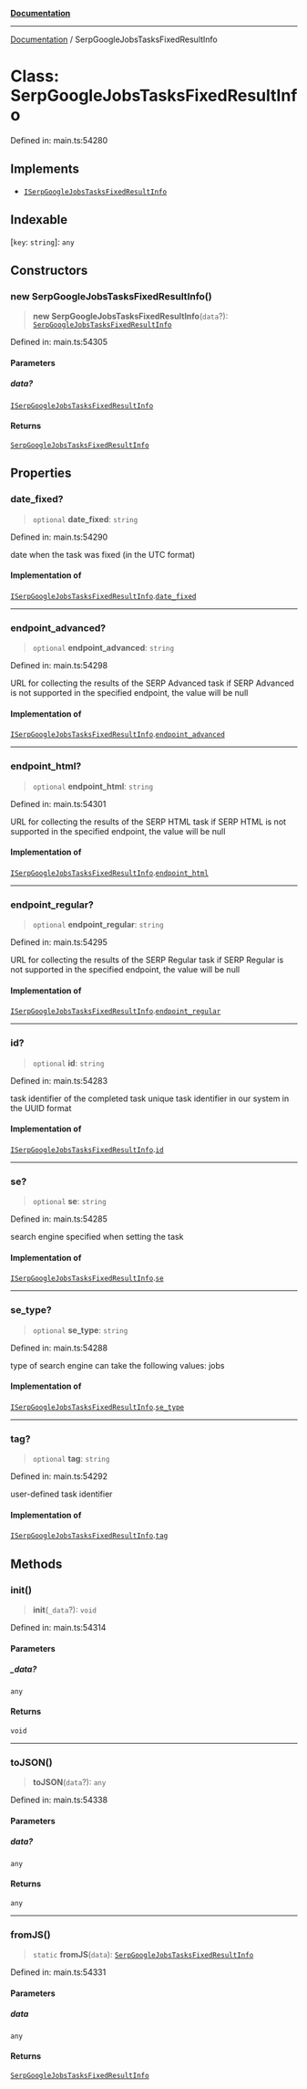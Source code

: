 [**Documentation**](../README.md)

***

[Documentation](../README.md) / SerpGoogleJobsTasksFixedResultInfo

# Class: SerpGoogleJobsTasksFixedResultInfo

Defined in: main.ts:54280

## Implements

- [`ISerpGoogleJobsTasksFixedResultInfo`](../interfaces/ISerpGoogleJobsTasksFixedResultInfo.md)

## Indexable

\[`key`: `string`\]: `any`

## Constructors

### new SerpGoogleJobsTasksFixedResultInfo()

> **new SerpGoogleJobsTasksFixedResultInfo**(`data`?): [`SerpGoogleJobsTasksFixedResultInfo`](SerpGoogleJobsTasksFixedResultInfo.md)

Defined in: main.ts:54305

#### Parameters

##### data?

[`ISerpGoogleJobsTasksFixedResultInfo`](../interfaces/ISerpGoogleJobsTasksFixedResultInfo.md)

#### Returns

[`SerpGoogleJobsTasksFixedResultInfo`](SerpGoogleJobsTasksFixedResultInfo.md)

## Properties

### date\_fixed?

> `optional` **date\_fixed**: `string`

Defined in: main.ts:54290

date when the task was fixed (in the UTC format)

#### Implementation of

[`ISerpGoogleJobsTasksFixedResultInfo`](../interfaces/ISerpGoogleJobsTasksFixedResultInfo.md).[`date_fixed`](../interfaces/ISerpGoogleJobsTasksFixedResultInfo.md#date_fixed)

***

### endpoint\_advanced?

> `optional` **endpoint\_advanced**: `string`

Defined in: main.ts:54298

URL for collecting the results of the SERP Advanced task
if SERP Advanced is not supported in the specified endpoint, the value will be null

#### Implementation of

[`ISerpGoogleJobsTasksFixedResultInfo`](../interfaces/ISerpGoogleJobsTasksFixedResultInfo.md).[`endpoint_advanced`](../interfaces/ISerpGoogleJobsTasksFixedResultInfo.md#endpoint_advanced)

***

### endpoint\_html?

> `optional` **endpoint\_html**: `string`

Defined in: main.ts:54301

URL for collecting the results of the SERP HTML task
if SERP HTML is not supported in the specified endpoint, the value will be null

#### Implementation of

[`ISerpGoogleJobsTasksFixedResultInfo`](../interfaces/ISerpGoogleJobsTasksFixedResultInfo.md).[`endpoint_html`](../interfaces/ISerpGoogleJobsTasksFixedResultInfo.md#endpoint_html)

***

### endpoint\_regular?

> `optional` **endpoint\_regular**: `string`

Defined in: main.ts:54295

URL for collecting the results of the SERP Regular task
if SERP Regular is not supported in the specified endpoint, the value will be null

#### Implementation of

[`ISerpGoogleJobsTasksFixedResultInfo`](../interfaces/ISerpGoogleJobsTasksFixedResultInfo.md).[`endpoint_regular`](../interfaces/ISerpGoogleJobsTasksFixedResultInfo.md#endpoint_regular)

***

### id?

> `optional` **id**: `string`

Defined in: main.ts:54283

task identifier of the completed task
unique task identifier in our system in the UUID format

#### Implementation of

[`ISerpGoogleJobsTasksFixedResultInfo`](../interfaces/ISerpGoogleJobsTasksFixedResultInfo.md).[`id`](../interfaces/ISerpGoogleJobsTasksFixedResultInfo.md#id)

***

### se?

> `optional` **se**: `string`

Defined in: main.ts:54285

search engine specified when setting the task

#### Implementation of

[`ISerpGoogleJobsTasksFixedResultInfo`](../interfaces/ISerpGoogleJobsTasksFixedResultInfo.md).[`se`](../interfaces/ISerpGoogleJobsTasksFixedResultInfo.md#se)

***

### se\_type?

> `optional` **se\_type**: `string`

Defined in: main.ts:54288

type of search engine
can take the following values: jobs

#### Implementation of

[`ISerpGoogleJobsTasksFixedResultInfo`](../interfaces/ISerpGoogleJobsTasksFixedResultInfo.md).[`se_type`](../interfaces/ISerpGoogleJobsTasksFixedResultInfo.md#se_type)

***

### tag?

> `optional` **tag**: `string`

Defined in: main.ts:54292

user-defined task identifier

#### Implementation of

[`ISerpGoogleJobsTasksFixedResultInfo`](../interfaces/ISerpGoogleJobsTasksFixedResultInfo.md).[`tag`](../interfaces/ISerpGoogleJobsTasksFixedResultInfo.md#tag)

## Methods

### init()

> **init**(`_data`?): `void`

Defined in: main.ts:54314

#### Parameters

##### \_data?

`any`

#### Returns

`void`

***

### toJSON()

> **toJSON**(`data`?): `any`

Defined in: main.ts:54338

#### Parameters

##### data?

`any`

#### Returns

`any`

***

### fromJS()

> `static` **fromJS**(`data`): [`SerpGoogleJobsTasksFixedResultInfo`](SerpGoogleJobsTasksFixedResultInfo.md)

Defined in: main.ts:54331

#### Parameters

##### data

`any`

#### Returns

[`SerpGoogleJobsTasksFixedResultInfo`](SerpGoogleJobsTasksFixedResultInfo.md)
